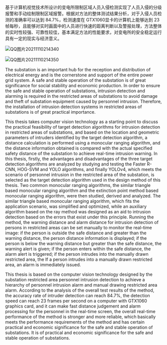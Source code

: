 基于计算机视觉技术所设计的变电所限制区域人员入侵检测实现了人员入侵的分级报警和手动绘制限制区域报警。根据对方法的整体测试结果分析，对于入侵人员检测的准确率可以达到 84.7%，检测速度在 GTX1060显卡的计算机上能够达到 23 帧每秒，且能够对实时画面中的人员进行快速的距离判断以及警报处理，方法整体的实时性较强、可靠性较佳，基本满足方法的性能要求，对变电所的安全稳定运行具有一定的现实与经济意义。

![QQ图片20211110214340](https://user-images.githubusercontent.com/63642698/141228201-1c2c100e-2a27-4609-b6c9-cf2fe2617ad9.png)

![QQ图片20211110214350](https://user-images.githubusercontent.com/63642698/141228205-1c8df17c-56f0-490e-8324-c390fc32b9e4.png)

The substation is an important hub for the reception and distribution of electrical energy and is the cornerstone and support of the entire power grid system. A safe and stable operation of the substation is of great significance for social stability and economic production. In order to ensure the safe and stable operation of substations, intrusion detection and alarming is required in the restricted areas of substations to avoid damage and theft of substation equipment caused by personnel intrusion. Therefore, the installation of intrusion detection systems in restricted areas of substations is of great practical importance. 

This thesis takes computer vision technology as a starting point to discuss the practical feasibility of target detection algorithms for intrusion detection in restricted areas of substations, and based on the location and geometric parameters of intruders identified by the target detection algorithm, a distance calculation is performed using a monocular ranging algorithm, and the distance information obtained is compared with the actual specified safety distance of the substation to achieve real-time intrusion warning. In this thesis, firstly, the advantages and disadvantages of the three 
target detection algorithms are analyzed by studying and testing the Faster R-CNN, HOG-SVM and YOLO algorithms, and finally YOLOv4, which meets the scenario of personnel intrusion in the restricted area of the substation, is selected as the target detection algorithm used in the design method of this thesis. Two common monocular ranging algorithms, the similar triangle based monocular ranging algorithm and the extinction point method based monocular ranging algorithm, were then studied, derived and analyzed. The similar triangle based monocular ranging algorithm, which fits the application scenario, was simplified and optimized, while an auxiliary algorithm based on the ray method was designed as an aid to intrusion detection based on the errors that exist under this principle. Running the method, the warning distance and alarm distance for intrusion detection of persons in restricted areas can be set manually to monitor the real-time image: if the person is outside the safe distance and greater than the warning distance, the person distance information is displayed; if the person is below the warning distance but greater than the safe distance, the warning alert is given; if the person enters within the safe distance, the alarm alert is triggered; if the person intrudes into the manually drawn restricted area, the If a person intrudes into a manually drawn restricted area, an alarm is immediately issued. 

This thesis is based on the computer vision technology designed by the substation restricted area personnel intrusion detection to achieve a hierarchy of personnel intrusion alarm and manual drawing restricted area alarm. According to the analysis of the overall test results of the method, the accuracy rate of intruder detection can reach 84.7%, the detection speed can reach 23 frames per second on a computer with GTX1060 graphics card, and it can make fast distance judgement and alarm processing for the personnel in the real-time screen, the overall real-time performance of the method is stronger and more reliable, which basically meets the performance requirements of the method and has certain practical and economic significance for the safe and stable operation of substations. It is of practical and economic significance for the safe and stable operation of substations. 

